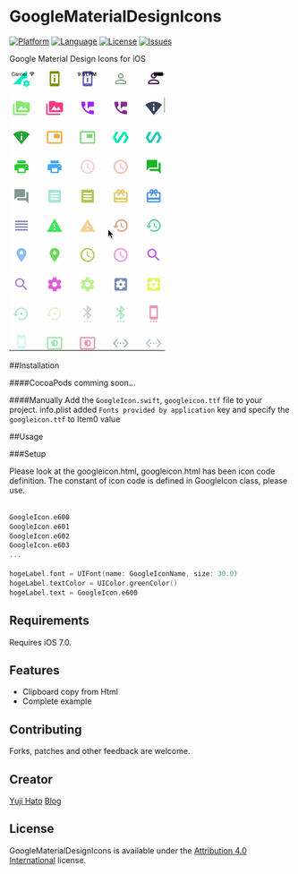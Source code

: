 GoogleMaterialDesignIcons
=========================

[![Platform](http://img.shields.io/badge/platform-ios-blue.svg?style=flat
)](https://developer.apple.com/iphone/index.action)
[![Language](http://img.shields.io/badge/language-swift-brightgreen.svg?style=flat
)](https://developer.apple.com/swift)
[![License](http://img.shields.io/badge/license-MIT-lightgrey.svg?style=flat
)](http://mit-license.org)
[![Issues](https://img.shields.io/github/issues/dekatotoro/GoogleMaterialDesignIcons.svg?style=flat
)](https://github.com/dekatotoro/GoogleMaterialDesignIcons/issues?state=open)

Google Material Design Icons for iOS

![sample](Screenshots/GoogleMaterialDesignIcons.gif)

##Installation

####CocoaPods
comming soon...

####Manually
Add the `GoogleIcon.swift`, `googleicon.ttf` file to your project. 
info.plist added `Fonts provided by application` key and specify the `googleicon.ttf` to Item0 value 

##Usage

###Setup

Please look at the googleicon.html, googleicon.html has been icon code definition.
The constant of icon code is defined in GoogleIcon class, please use.

```swift

GoogleIcon.e600
GoogleIcon.e601
GoogleIcon.e602
GoogleIcon.e603
...

hogeLabel.font = UIFont(name: GoogleIconName, size: 30.0)
hogeLabel.textColor = UIColor.greenColor()
hogeLabel.text = GoogleIcon.e600

```

## Requirements
Requires iOS 7.0.

## Features
- Clipboard copy from Html
- Complete example

## Contributing

Forks, patches and other feedback are welcome.

## Creator

[Yuji Hato](https://github.com/dekatotoro) 
[Blog](http://buzzmemo.blogspot.jp/)

## License
GoogleMaterialDesignIcons is available under the [Attribution 4.0 International](http://creativecommons.org/licenses/by/4.0/) license.
